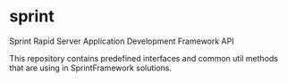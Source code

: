 # sprint

Sprint Rapid Server Application Development Framework API

This repository contains predefined interfaces and common util methods that are using in SprintFramework solutions. 